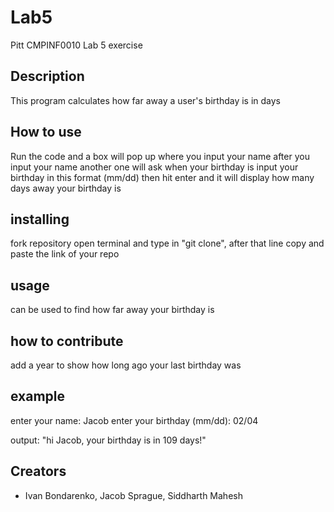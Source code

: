 # Lab5
Pitt CMPINF0010 Lab 5 exercise

## Description
This program calculates how far away a user's birthday is in days

## How to use
Run the code and a box will pop up where you input your name
after you input your name another one will ask when your birthday is
input your birthday in this format (mm/dd)
then hit enter and it will display how many days away your birthday is

## installing
fork repository
open terminal and type in "git clone", after that line copy and paste the link of your repo

## usage
can be used to find how far away your birthday is

## how to contribute
add a year to show how long ago your last birthday was

## example
enter your name: Jacob
enter your birthday (mm/dd): 02/04

output: "hi Jacob, your birthday is in 109 days!"

## Creators
- Ivan Bondarenko, Jacob Sprague, Siddharth Mahesh
